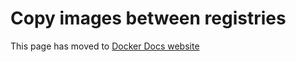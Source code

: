 # Copy images between registries

This page has moved to [Docker Docs website](https://docs.docker.com/build/ci/github-actions/copy-image-registries/)
